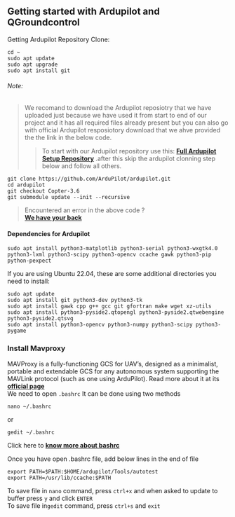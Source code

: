 ## Getting started with Ardupilot and QGroundcontrol  
Getting Ardupilot Repository Clone:   
```
cd ~
sudo apt update
sudo apt upgrade
sudo apt install git
```
###### Note:
> We recomand to  download the Ardupilot reposiotry that we have uploaded just because we have used it from start to end of our project and it has all required files already present but you can also go with official Ardupilot resposiotory download that we ahve provided the the link in the below code.
>> To start with our Ardupilot repository use this:
>> __[Full Ardupilot Setup Repository](https://github.com)__
.after this skip the ardupilot clonning step below and follow all others.

```
git clone https://github.com/ArduPilot/ardupilot.git
cd ardupilot
git checkout Copter-3.6
git submodule update --init --recursive
```
> Encountered an error in the above code ?  
> __[We have your back ](https://github.com)__
#### Dependencies for Ardupilot
```
sudo apt install python3-matplotlib python3-serial python3-wxgtk4.0 python3-lxml python3-scipy python3-opencv ccache gawk python3-pip python-pexpect
```

If you are using Ubuntu 22.04, these are some additional directories you need to install:
```
sudo apt update
sudo apt install git python3-dev python3-tk
sudo apt install gawk cpp g++ gcc git gfortran make wget xz-utils
sudo apt install python3-pyside2.qtopengl python3-pyside2.qtwebengine python3-pyside2.qtsvg
sudo apt install python3-opencv python3-numpy python3-scipy python3-pygame
```

### Install Mavproxy
MAVProxy is a fully-functioning GCS for UAV’s, designed as a minimalist, portable and extendable GCS for any autonomous system supporting the MAVLink protocol (such as one using ArduPilot). 
Read more about it at its __[official page](https://ardupilot.org/mavproxy/)__  
We need to open `.bashrc`
It can be done using two methods 
```
nano ~/.bashrc
```
or
```
gedit ~/.bashrc
```
Click here to __[know more about bashrc](https://github.com)__

Once you have open .bashrc file, add below lines in the end of file
```
export PATH=$PATH:$HOME/ardupilot/Tools/autotest
export PATH=/usr/lib/ccache:$PATH
```
To save file in `nano` command, press `ctrl+x` and when asked to update to buffer press `y` and click `ENTER`  
To save file in`gedit` command, press `ctrl+s` and `exit`
